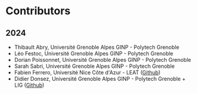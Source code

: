 # Contributors

## 2024

* Thibault Abry, Université Grenoble Alpes GINP - Polytech Grenoble
* Léo Festoc, Université Grenoble Alpes GINP - Polytech Grenoble
* Dorian Poissonnet, Université Grenoble Alpes GINP - Polytech Grenoble
* Sarah Sabri, Université Grenoble Alpes GINP - Polytech Grenoble
* Fabien Ferrero, Université Nice Côte d'Azur - LEAT ([Github](https://github.com/FabienFerrero))
* Didier Donsez, Université Grenoble Alpes GINP - Polytech Grenoble + LIG ([Github](https://github.com/donsez))

